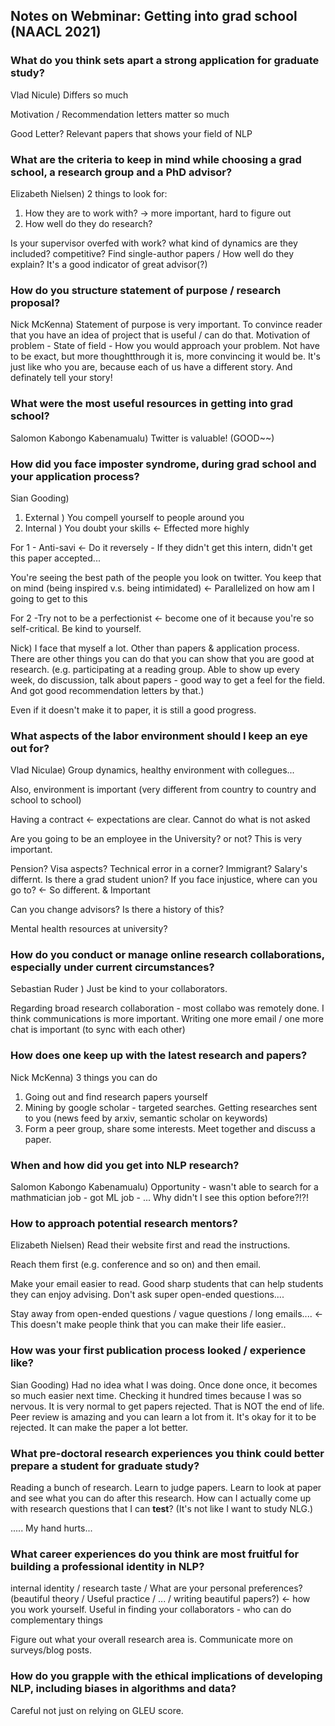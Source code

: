 ## Notes on Webminar: Getting into grad school (NAACL 2021)



### What do you think sets apart a strong application for graduate study?

Vlad Nicule) Differs so much

Motivation / Recommendation letters matter so much

Good Letter? Relevant papers that shows your field of NLP


### What are the criteria to keep in mind while choosing a grad school, a research group and a PhD advisor?

Elizabeth Nielsen) 2 things to look for:

1. How they are to work with? -> more important, hard to figure out
2. How well do they do research?

Is your supervisor overfed with work? what kind of dynamics are they included? competitive? Find single-author papers / How well do they explain? It's a good indicator of great advisor(?)

### How do you structure statement of purpose / research proposal?

Nick McKenna) Statement of purpose is very important. To convince reader that you have an idea of project that is useful / can do that. Motivation of problem - State of field - How you would approach your problem. Not have to be exact, but more thoughtthrough it is, more convincing it would be. It's just like who you are, because each of us have a different story. And definately tell your story!

### What were the most useful resources in getting into grad school?

Salomon Kabongo Kabenamualu) Twitter is valuable! (GOOD~~)

### How did you face imposter syndrome, during grad school and your application process?

Sian Gooding) 

1. External ) You compell yourself to people around you
2. Internal ) You doubt your skills  <- Effected more highly

For 1 - Anti-savi <- Do it reversely - If they didn't get this intern, didn't get this paper accepted...

You're seeing the best path of the people you look on twitter. You keep that on mind (being inspired v.s. being intimidated) <- Parallelized on how am I going to get to this 

For 2 -Try not to be a perfectionist <- become one of it because you're so self-critical. Be kind to yourself.

Nick) I face that myself a lot. Other than papers & application process. There are other things you can do that you can show that you are good at research. (e.g. participating at a reading group. Able to show up every week, do discussion, talk about papers - good way to get a feel for the field. And got good recommendation letters by that.)

Even if it doesn't make it to paper, it is still a good progress.

### What aspects of the labor environment should I keep an eye out for?

Vlad Niculae) Group dynamics, healthy environment with collegues... 

Also, environment is important (very different from country to country and school to school)

Having a contract <- expectations are clear. Cannot do what is not asked

Are you going to be an employee in the University? or not? This is very important.

Pension? Visa aspects? Technical error in a corner? Immigrant? Salary's differnt. Is there a grad student union? If you face injustice, where can you go to? <- So different. & Important

Can you change advisors? Is there a history of this?

Mental health resources at university?

### How do you conduct or manage online research collaborations, especially under current circumstances?

Sebastian Ruder ) Just be kind to your collaborators. 

Regarding broad research collaboration - most collabo was remotely done. I think communications is more important. Writing one more email / one more chat is important (to sync with each other)

### How does one keep up with the latest research and papers?

Nick McKenna) 3 things you can do

1. Going out and find research papers yourself
2. Mining by google scholar - targeted searches. Getting researches sent to you (news feed by arxiv, semantic scholar on keywords)
3. Form a peer group, share some interests. Meet together and discuss a paper.

### When and how did you get into NLP research?

Salomon Kabongo Kabenamualu) Opportunity - wasn't able to search for a mathmatician job - got ML job - ... Why didn't I see this option before?!?!

### How to approach potential research mentors?

Elizabeth Nielsen) Read their website first and read the instructions.

Reach them first (e.g. conference and so on) and then email.

Make your email easier to read. Good sharp students that can help students they can enjoy advising. Don't ask super open-ended questions.... 

Stay away from open-ended questions / vague questions / long emails.... <- This doesn't make people think that you can make their life easier..

### How was your first publication process looked / experience like?

Sian Gooding) Had no idea what I was doing. Once done once, it becomes so much easier next time. Checking it hundred times because I was so nervous. It is very normal to get papers rejected. That is NOT the end of life. Peer review is amazing and you can learn a lot from it. It's okay for it to be rejected. It can make the paper a lot better.

### What pre-doctoral research experiences you think could better prepare a student for graduate study?

Reading a bunch of research. Learn to judge papers. Learn to look at paper and see what you can do after this research. How can I actually come up with research questions that I can **test**? (It's not like I want to study NLG.)

..... My hand hurts...

### What career experiences do you think are most fruitful for building a professional identity in NLP?

internal identity / research taste / What are your personal preferences? (beautiful theory / Useful practice / ... / writing beautiful papers?) <- how you work yourself. Useful in finding your collaborators - who can do complementary things

Figure out what your overall research area is. Communicate more on surveys/blog posts. 

### How do you grapple with the ethical implications of developing NLP, including biases in algorithms and data?

Careful not just on relying on GLEU score.